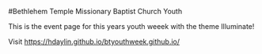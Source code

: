#Bethlehem Temple Missionary Baptist Church Youth

This is the event page for this years youth weeek with the theme Illuminate!

Visit  https://hdaylin.github.io/btyouthweek.github.io/
